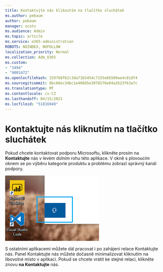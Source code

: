 ```yaml
---
title: Kontaktujte nás kliknutím na tlačítko sluchátek
ms.author: pebaum
author: pebaum
manager: scotv
ms.audience: Admin
ms.topic: article
ms.service: o365-administration
ROBOTS: NOINDEX, NOFOLLOW
localization_priority: Normal
ms.collection: Adm_O365
ms.custom:
- "3494"
- "9001472"
ms.openlocfilehash: 329768f62c3da71b5454c7155e66509ae4c01df4
ms.sourcegitcommit: 8bc60ec34bc1e40685e3976576e04a2623f63a7c
ms.translationtype: MT
ms.contentlocale: cs-CZ
ms.lasthandoff: 04/15/2021
ms.locfileid: "51816949"
---
```

# <a name="contact-us-by-clicking-the-headphone-button"></a>Kontaktujte nás kliknutím na tlačítko sluchátek

Pokud chcete kontaktovat podporu Microsoftu, klikněte prosím na **Kontaktujte** nás v levém dolním rohu této aplikace. V okně s plovoucím oknem se po výběru kategorie produktu a problému zobrazí správný kanál podpory.

![Kontaktujte nás kliknutím na ikonu sluchátek.](media/contact-us-headphone-icon.png)

S ostatními aplikacemi můžete dál pracovat i po zahájení relace Kontaktujte nás. Panel Kontaktujte nás můžete dočasně minimalizovat kliknutím na libovolné místo v aplikaci. Pokud se chcete vrátit ke stejné relaci, klikněte znovu **na Kontaktujte** nás.
